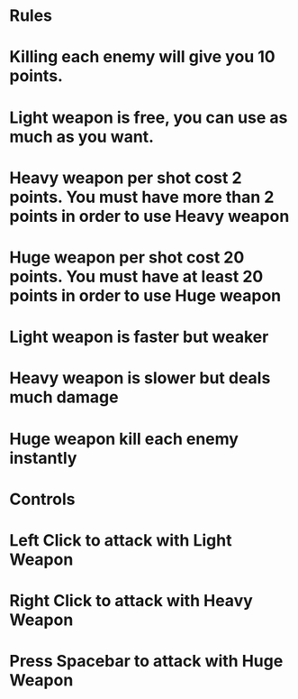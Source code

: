 # Rules

# Killing each enemy will give you 10 points.

# Light weapon is free, you can use as much as you want.

# Heavy weapon per shot cost 2 points. You must have more than 2 points in order to use Heavy weapon

# Huge weapon per shot cost 20 points. You must have at least 20 points in order to use Huge weapon

# Light weapon is faster but weaker

# Heavy weapon is slower but deals much damage

# Huge weapon kill each enemy instantly

# Controls

# Left Click to attack with Light Weapon

# Right Click to attack with Heavy Weapon

# Press Spacebar to attack with Huge Weapon